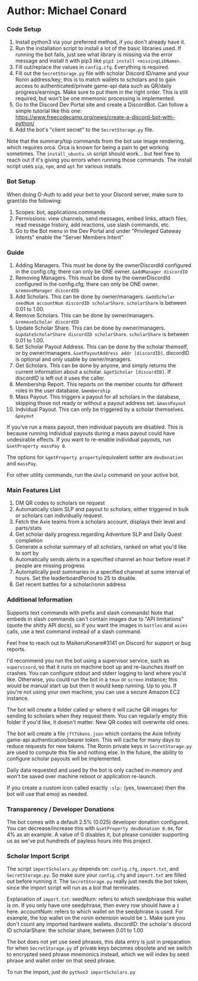 # Author: Michael Conard

### Code Setup
1. Install python3 via your preferred method, if you don't already have it.
2. Run the installation script to install a lot of the basic libraries used. If running the bot fails, just see what library is missing via the error message and install it with pip3 like `pip3 install <missingLibName>`.
3. Fill out/replace the values in `config.cfg`. Everything is required.
4. Fill out the `SecretStorage.py` file with scholar Discord ID/name and your Ronin address/key; this is to match wallets to scholars and to gain access to authenticated/private game-api data such as QR/daily progress/earnings. Make sure to put them in the right order. This is still required, but won't be one mnemonic processing is implemented.
5. Go to the Discord Dev Portal site and create a DiscordBot. Can follow a simple tutorial like this one: https://www.freecodecamp.org/news/create-a-discord-bot-with-python/
6. Add the bot's "client secret" to the `SecretStorage.py` file.

Note that the summary/top commands from the bot use image rendering, which requires orca. Orca is known for being a pain to get working sometimes. The `install_ubuntu.sh` script should work... but feel free to reach out if it's giving you errors when running those commands. The install script uses `pip`, `npm`, and `apt` for various installs.

### Bot Setup
When doing O-Auth to add your bot to your Discord server, make sure to grant/do the following:
1. Scopes: bot, applications.commands
2. Permissions: view channels, send messages, embed links, attach files, read message history, add reactions, use slash commands, etc.
3. Go to the Bot menu in the Dev Portal and under "Privileged Gateway Intents" enable the "Server Members Intent"

### Guide
1. Adding Managers. This must be done by the ownerDiscordId configured in the config.cfg; there can only be ONE owner. `&addManager discordID`
2. Removing Managers. This must be done by the ownerDiscordId configured in the config.cfg; there can only be ONE owner. `&removeManager discordID`
3. Add Scholars. This can be done by owner/managers. `&addScholar seedNum accountNum discordID scholarShare`. `scholarShare` is between 0.01 to 1.00.
4. Remove Scholars. This can be done by owner/managers. `&removeScholar discordID`
5. Update Scholar Share. This can be done by owner/managers. `&updateScholarShare discordID scholarShare`. `scholarShare` is between 0.01 to 1.00.
6. Set Scholar Payout Address. This can be done by the scholar themself, or by owner/managers. `&setPayoutAddress addr [discordID]`. discordID is optional and only usable by owner/managers.
7. Get Scholars. This can be done by anyone, and simply returns the current information about a scholar. `&getScholar [discordID]`. If discordID is left out it uses the caller.
8. Membership Report. This reports on the member counts for different roles in the user database. `&membership`
9. Mass Payout. This triggers a payout for all scholars in the database, skipping those not ready or without a payout address set. `&massPayout`
10. Indvidual Payout. This can only be triggered by a scholar themselves. `&payout`

If you've run a mass payout, then individual payouts are disabled. This is because running individual payouts during a mass payout could have undesirable effects. If you want to re-enable individual payouts, run `&setProperty massPay 0`.

The options for `&getProperty property`/equivalent setter are `devDonation` and `massPay`.

For other utility commands, run the `&help` command on your active bot.

### Main Features List
1. DM QR codes to scholars on request
2. Automatically claim SLP and payout to scholars, either triggered in bulk or scholars can individually request.
3. Fetch the Axie teams from a scholars account, displays their level and parts/stats
4. Get scholar daily progress regarding Adventure SLP and Daily Quest completion
5. Generate a scholar summary of all scholars, ranked on what you'd like to sort by
6. Automatically sends alerts in a specified channel an hour before reset if people are missing progress
7. Automatically post summaries in a specified channel at some interval of hours. Set the leaderboardPeriod to 25 to disable.
8. Get recent battles for a scholar/ronin address

### Additional Information
Supports text commands with prefix and slash commands! Note that embeds in slash commands can't contain images due to "API limitations" (quote the shitty API docs), so if you want the images in `battles` and `axies` calls, use a text command instead of a slash command.

Feel free to reach out to MaikeruKonare#3141 on Discord for support or bug reports.

I'd recommend you run the bot using a supervisor service, such as `supervisord`, so that it runs on machine boot up and re-launches itself on crashes. You can configure stdout and stderr logging to land where you'd like. Otherwise, you could run the bot in a `tmux` or `screen` instance; this would be manual start up but then it would keep running. Up to you. If you're not using your own machine, you can use a secure Amazon EC2 instance.

The bot will create a folder called `qr` where it will cache QR images for sending to scholars when they request them. You can regularly empty this folder if you'd like, it doesn't matter. New QR codes will overwrite old ones.

The bot will create a file `jftTokens.json` which contains the Axie Infinity game-api authentication/bearer token. This will cache for many days to reduce requests for new tokens. The Ronin private keys in `SecretStorage.py` are used to compute this file and nothing else. In the future, the ability to configure scholar payouts will be implemented.

Daily data requested and used by the bot is only cached in-memory and won't be saved over machine reboot or application re-launch.

If you create a custom icon called exactly `:slp:` (yes, lowercase) then the bot will use that emoji as needed.

### Transparency / Developer Donations
The bot comes with a default 2.5% (0.025) developer donation configured. You can decrease/increase this with `&setProperty devDonation 0.04`, for 4% as an example. A value of 0 disables it, but please consider supporting us as we've put hundreds of payless hours into this project.

### Scholar Import Script
The script `importScholars.py` depends on: `config.cfg`, `import.txt`, and `SecretStorage.py`. So make sure your `config.cfg` and `import.txt` are filled out before running it. The `SecretStorage.py` really just needs the bot token, since the import script will run as a bot that terminates.

Explanation of `import.txt`:
seedNum: refers to which seedphrase this wallet is on. If you only have one seedphrase, then every row should have a `1` here.
accountNum: refers to which wallet on the seedphrase is used. For example, the top wallet on the ronin extension would be `1`. Make sure you don't count any imported hardware wallets.
discordID: the scholar's discord ID
scholarShare: the scholar share, between 0.01 to 1.00

The bot does not yet use seed phrases, this data entry is just in preparation for when `SecretStorage.py` of private keys becomes obsolete and we switch to encrypted seed phrase mnemonics instead, which we will index by seed phrase and wallet order on that seed phrase.

To run the import, just do `python3 importScholars.py`

